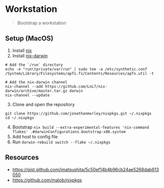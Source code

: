 # Workstation

> Bootstrap a workstation

## Setup (MacOS)

1. Install [nix](https://nixos.org/download.html)
2. Install [nix-darwin](https://github.com/LnL7/nix-darwin#manual-install)
```
# Add the `/run` directory
echo -e "run\tprivate/var/run" | sudo tee -a /etc/synthetic.conf
/System/Library/Filesystems/apfs.fs/Contents/Resources/apfs.util -t

# Add the nix-darwin channel
nix-channel --add https://github.com/LnL7/nix-darwin/archive/master.tar.gz darwin
nix-channel --update
```
3. Clone and open the repository
```
git clone https://github.com/jonathanmorley/nixpkgs.git ~/.nixpkgs
cd ~/.nixpkgs
```
4. Bootstrap `nix build --extra-experimental-features 'nix-command flakes' .#darwinConfigurations.bootstrap-x86.system`
5. Add host to config file
6. Run `darwin-rebuild switch --flake ~/.nixpkgs`

## Resources

- https://gist.github.com/jmatsushita/5c50ef14b4b96cb24ae5268dab613050
- https://github.com/malob/nixpkgs
